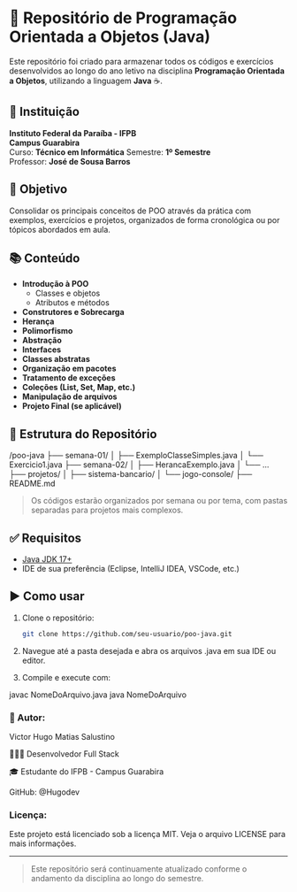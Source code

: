 # 📘 Repositório de Programação Orientada a Objetos (Java)

Este repositório foi criado para armazenar todos os códigos e exercícios desenvolvidos ao longo do ano letivo na disciplina **Programação Orientada a Objetos**, utilizando a linguagem **Java** ☕.

## 🏫 Instituição

**Instituto Federal da Paraíba - IFPB**  
**Campus Guarabira**  
Curso: **Técnico em Informática**
Semestre: **1º Semestre**  
Professor: **José de Sousa Barros**

## 🎯 Objetivo

Consolidar os principais conceitos de POO através da prática com exemplos, exercícios e projetos, organizados de forma cronológica ou por tópicos abordados em aula.

## 📚 Conteúdo

- **Introdução à POO**
  - Classes e objetos
  - Atributos e métodos
- **Construtores e Sobrecarga**
- **Herança**
- **Polimorfismo**
- **Abstração**
- **Interfaces**
- **Classes abstratas**
- **Organização em pacotes**
- **Tratamento de exceções**
- **Coleções (List, Set, Map, etc.)**
- **Manipulação de arquivos**
- **Projeto Final (se aplicável)**

## 📂 Estrutura do Repositório

/poo-java ├── semana-01/ │   ├── ExemploClasseSimples.java │   └── Exercicio1.java ├── semana-02/ │   ├── HerancaExemplo.java │   └── ... ├── projetos/ │   ├── sistema-bancario/ │   └── jogo-console/ ├── README.md

> Os códigos estarão organizados por semana ou por tema, com pastas separadas para projetos mais complexos.

## ✅ Requisitos

- [Java JDK 17+](https://www.oracle.com/java/technologies/javase-downloads.html)
- IDE de sua preferência (Eclipse, IntelliJ IDEA, VSCode, etc.)

## ▶️ Como usar

1. Clone o repositório:
   ```bash
   git clone https://github.com/seu-usuario/poo-java.git

2. Navegue até a pasta desejada e abra os arquivos .java em sua IDE ou editor.


3. Compile e execute com:

javac NomeDoArquivo.java
java NomeDoArquivo



### 👤 Autor:

Victor Hugo Matias Salustino 

🧑🏻‍💻 Desenvolvedor Full Stack

🎓 Estudante do IFPB - Campus Guarabira

GitHub: @Hugodev

### Licença:

Este projeto está licenciado sob a licença MIT. Veja o arquivo LICENSE para mais informações.


---

> Este repositório será continuamente atualizado conforme o andamento da disciplina ao longo do semestre.
